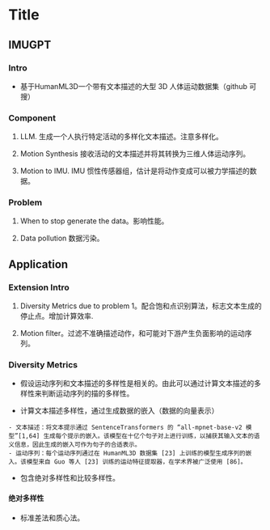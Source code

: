 # Title

##  IMUGPT

### Intro
- 基于HumanML3D一个带有文本描述的大型 3D 人体运动数据集（github 可搜）

### Component

1. LLM.  生成一个人执行特定活动的多样化文本描述。注意多样化。

2. Motion Synthesis 接收活动的文本描述并将其转换为三维人体运动序列。

3. Motion to IMU. IMU 惯性传感器组，估计是将动作变成可以被力学描述的数据。

### Problem 

1. When to stop generate the data。影响性能。

2. Data pollution 数据污染。

## Application

### Extension Intro

1. Diversity Metrics due to problem 1。配合饱和点识别算法，标志文本生成的停止点。增加计算效率.

2. Motion filter。过滤不准确描述动作，和可能对下游产生负面影响的运动序列。

### Diversity Metrics

- 假设运动序列和文本描述的多样性是相关的。由此可以通过计算文本描述的多样性来判断运动序列的描的多样性。

- 计算文本描述多样性，通过生成数据的嵌入（数据的向量表示）

```
- 文本描述：将文本提示通过 SentenceTransformers 的 “all-mpnet-base-v2 模型”[1,64] 生成每个提示的嵌入。该模型在十亿个句子对上进行训练，以捕获其输入文本的语义信息，因此生成的嵌入可作为句子的合适表示。
- 运动序列：每个运动序列通过在 HumanML3D 数据集 [23] 上训练的模型生成序列的嵌入。该模型来自 Guo 等人 [23] 训练的运动特征提取器，在学术界被广泛使用 [86]。
```

- 包含绝对多样性和比较多样性。

#### 绝对多样性

- 标准差法和质心法。